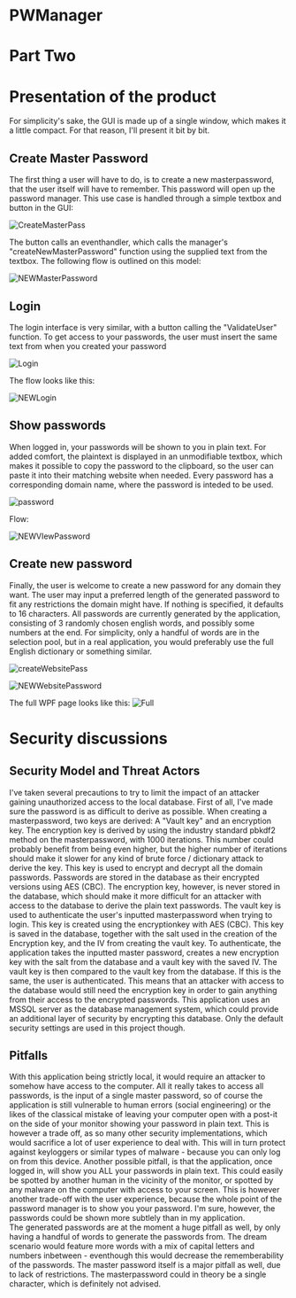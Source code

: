 # PWManager

<h1> Part Two </h1>
<h1> Presentation of the product</h1>
For simplicity's sake, the GUI is made up of a single window, which makes it a little compact. For that reason, I'll present it bit by bit.

<h2> Create Master Password</h2>
The first thing a user will have to do, is to create a new masterpassword, that the user itself will have to remember. This password will open up the password manager.
This use case is handled through a simple textbox and button in the GUI:

![CreateMasterPass](https://github.com/PeterThi/PWManager/assets/60512162/8f1de266-5811-48a4-80bf-6eacd919c38e)

The button calls an eventhandler, which calls the manager's "createNewMasterPassword" function using the supplied text from the textbox. The following flow is outlined on this model:

![NEWMasterPassword](https://github.com/PeterThi/PWManager/assets/60512162/3aecd384-57b2-428d-87b2-774a4bd6bfbc)


<h2> Login </h2>
The login interface is very similar, with a button calling the "ValidateUser" function. To get access to your passwords, the user must insert the same text from when you created your password

![Login](https://github.com/PeterThi/PWManager/assets/60512162/d2f0cfa5-ceca-4dc7-8666-5c6a4325a0b9)

The flow looks like this:

![NEWLogin](https://github.com/PeterThi/PWManager/assets/60512162/e8f98722-bd4c-41e1-91f3-787d6fc4b40d)

<h2> Show passwords </h2>
When logged in, your passwords will be shown to you in plain text. For added comfort, the plaintext is displayed in an unmodifiable textbox, which makes it possible to copy the password to the clipboard, so the user can paste it into their matching website when needed. 
Every password has a corresponding domain name, where the password is inteded to be used.

![password](https://github.com/PeterThi/PWManager/assets/60512162/95ac0db9-6294-44a8-963e-3a8c486a0c12)

Flow:

![NEWVIewPassword](https://github.com/PeterThi/PWManager/assets/60512162/053d219c-c3ef-435b-b915-720c29ead21c)


<h2> Create new password </h2>
Finally, the user is welcome to create a new password for any domain they want. The user may input a preferred length of the generated password to fit any restrictions the domain might have. If nothing is specified, it defaults to 16 characters.
All passwords are currently generated by the application, consisting of 3 randomly chosen english words, and possibly some numbers at the end. For simplicity, only a handful of words are in the selection pool, but in a real application, you would preferably use the full English dictionary or something similar. 

![createWebsitePass](https://github.com/PeterThi/PWManager/assets/60512162/61f33db3-318e-4fc1-b036-8af91410e91f)

![NEWWebsitePassword](https://github.com/PeterThi/PWManager/assets/60512162/352e7d3b-1266-4262-a12d-f2df4ca9d7b1)


The full WPF page looks like this:
![Full](https://github.com/PeterThi/PWManager/assets/60512162/6fa71f34-e229-4698-a3f3-e5edea97907e)


<h1> Security discussions</h1>
<h2> Security Model and Threat Actors</h2>
I've taken several precautions to try to limit the impact of an attacker gaining unauthorized access to the local database. First of all, I've made sure the password is as difficult to derive as possible. When creating a masterpassword, two keys are derived: A "Vault key" and an encryption key. The encryption key is derived by using the industry standard pbkdf2 method on the masterpassword, with 1000 iterations. This number could probably benefit from being even higher, but the higher number of iterations should make it slower for any kind of brute force / dictionary attack to derive the key. 
This key is used to encrypt and decrypt all the domain passwords. Passwords are stored in the database as their encrypted versions using AES (CBC). The encryption key, however, is never stored in the database, which should make it more difficult for an attacker with access to the database to derive the plain text passwords. 
The vault key is used to authenticate the user's inputted masterpassword when trying to login. This key is created using the encryptionkey with AES (CBC). This key is saved in the database, together with the salt used in the creation of the Encryption key, and the IV from creating the vault key. To authenticate, the application takes the inputted master password, creates a new encryption key with the salt from the database and a vault key with the saved IV. The vault key is then compared to the vault key from the database. If this is the same, the user is authenticated. 
This means that an attacker with access to the database would still need the encryption key in order to gain anything from their access to the encrypted passwords. This application uses an MSSQL server as the database management system, which could provide an additional layer of security by encrypting this database. Only the default security settings are used in this project though. 
<br>
<h2> Pitfalls</h2>
With this application being strictly local, it would require an attacker to somehow have access to the computer. All it really takes to access all passwords, is the input of a single master password, so of course the application is still vulnerable to human errors (social engineering) or the likes of the classical mistake of leaving your computer open with a post-it on the side of your monitor showing your password in plain text. This is however a trade off, as so many other security implementations, which would sacrifice a lot of user experience to deal with. This will in turn protect against keyloggers or similar types of malware - because you can only log on from this device. 
Another possible pitfall, is that the application, once logged in, will show you ALL your passwords in plain text. This could easily be spotted by another human in the vicinity of the monitor, or spotted by any malware on the computer with access to your screen. This is however another trade-off with the user experience, because the whole point of the password manager is to show you your password. I'm sure, however, the passwords could be shown more subtlely than in my application.
<br>
The generated passwords are at the moment a huge pitfall as well, by only having a handful of words to generate the passwords from. The dream scenario would feature more words with a mix of capital letters and numbers inbetween - eventhough this would decrease the rememberability of the passwords. 
The master password itself is a major pitfall as well, due to lack of restrictions. The masterpassword could in theory be a single character, which is definitely not advised. 

